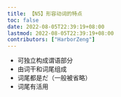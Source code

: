 ```yaml
---
title: 【N5】形容动词的特点
toc: false
date: 2022-08-05T22:39:19+08:00
lastmod: 2022-08-05T22:39:19+08:00
contributors: ["HarborZeng"]
---
```


- 可独立构成谓语部分
- 由词干和词尾组成
- 词尾都是だ（一般被省略）
- 词尾有活用

